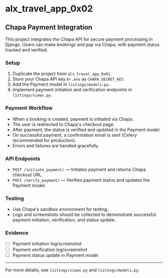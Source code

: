 # alx_travel_app_0x02

## Chapa Payment Integration

This project integrates the Chapa API for secure payment processing in Django. Users can make bookings and pay via Chapa, with payment status tracked and verified.

### Setup

1. Duplicate the project from `alx_travel_app_0x01`.
2. Store your Chapa API key in `.env` as `CHAPA_SECRET_KEY`.
3. Add the Payment model in `listings/models.py`.
4. Implement payment initiation and verification endpoints in `listings/views.py`.

### Payment Workflow

- When a booking is created, payment is initiated via Chapa.
- The user is redirected to Chapa's checkout page.
- After payment, the status is verified and updated in the Payment model.
- On successful payment, a confirmation email is sent (Celery recommended for production).
- Errors and failures are handled gracefully.

### API Endpoints

- `POST /initiate_payment/` — Initiates payment and returns Chapa checkout URL.
- `POST /verify_payment/` — Verifies payment status and updates the Payment model.

### Testing

- Use Chapa's sandbox environment for testing.
- Logs and screenshots should be collected to demonstrate successful payment initiation, verification, and status update.

### Evidence

- [ ] Payment initiation log/screenshot
- [ ] Payment verification log/screenshot
- [ ] Payment status update in Payment model

---

For more details, see `listings/views.py` and `listings/models.py`.
